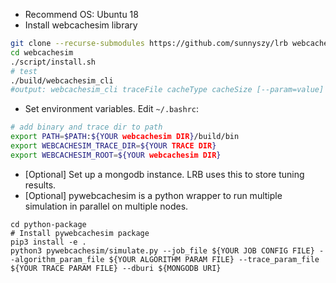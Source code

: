 * Recommend OS: Ubuntu 18
* Install webcachesim library
```bash
git clone --recurse-submodules https://github.com/sunnyszy/lrb webcachesim
cd webcachesim
./script/install.sh
# test
./build/webcachesim_cli
#output: webcachesim_cli traceFile cacheType cacheSize [--param=value]
```
* Set environment variables. Edit `~/.bashrc`:
```bash
# add binary and trace dir to path
export PATH=$PATH:${YOUR webcachesim DIR}/build/bin
export WEBCACHESIM_TRACE_DIR=${YOUR TRACE DIR}
export WEBCACHESIM_ROOT=${YOUR webcachesim DIR}
```
* [Optional] Set up a mongodb instance. LRB uses this to store tuning results.
* [Optional] pywebcachesim is a python wrapper to run multiple simulation in parallel on multiple nodes.
```shell script
cd python-package
# Install pywebcachesim package
pip3 install -e .
python3 pywebcachesim/simulate.py --job_file ${YOUR JOB CONFIG FILE} --algorithm_param_file ${YOUR ALGORITHM PARAM FILE} --trace_param_file ${YOUR TRACE PARAM FILE} --dburi ${MONGODB URI}
```
